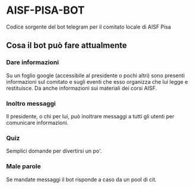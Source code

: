 # AISF-PISA-BOT
Codice sorgente del bot telegram per il comitato locale di AISF Pisa

## Cosa il bot può fare attualmente
### Dare informazioni
Su un foglio google (accessibile al presidente o pochi altri) sono presenti informazioni sul comitato e sugli eventi che esso organizza che lui legge e restituisce.
Da anche informazioni sui materiali dei corsi AISF.

### Inoltro messaggi
Il presidente, o chi per lui, può inoltrare messaggi a tutti gli utenti per comunicare informazioni.

### Quiz
Semplici domande per divertirsi un po'.

### Male parole
Se mandate messaggi il bot risponde a caso da un pool di cit.
